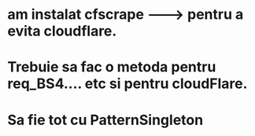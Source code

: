 # am instalat cfscrape ---> pentru a evita cloudflare.
#
# Trebuie sa fac o metoda pentru req_BS4.... etc si pentru cloudFlare.
# Sa fie tot cu PatternSingleton